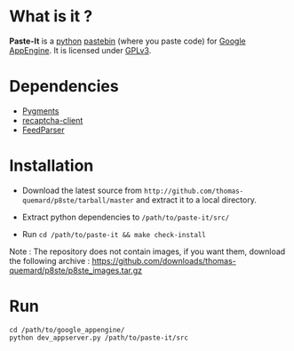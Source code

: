 # What is it ?

   **Paste-It** is a [python](http://python.org) [pastebin](http://en.wikipedia.org/wiki/Pastebin) (where you paste code) for [Google AppEngine](http://code.google.com/appengine/). It
is licensed under [GPLv3](http://www.gnu.org/licenses/gpl-3.0.html).



# Dependencies

* [Pygments][pygments]
* [recaptcha-client][recaptcha-client]
* [FeedParser][feedparser]



# Installation

* Download the latest source from
    `http://github.com/thomas-quemard/p8ste/tarball/master`
  and extract it to a local directory.

* Extract python dependencies to `/path/to/paste-it/src/`

*  Run
   `cd /path/to/paste-it && make check-install`


Note : The repository does not contain images, if you want them, download the following archive :
https://github.com/downloads/thomas-quemard/p8ste/p8ste_images.tar.gz



# Run

    cd /path/to/google_appengine/
    python dev_appserver.py /path/to/paste-it/src



[gae]: http://code.google.com/appengine/
[pygments]: http://pygments.org
[python]: http://pythong.org
[recaptcha-client]: http://pypi.python.org/pypi/recaptcha-client
[feedparser]:http://www.feedparser.org/
